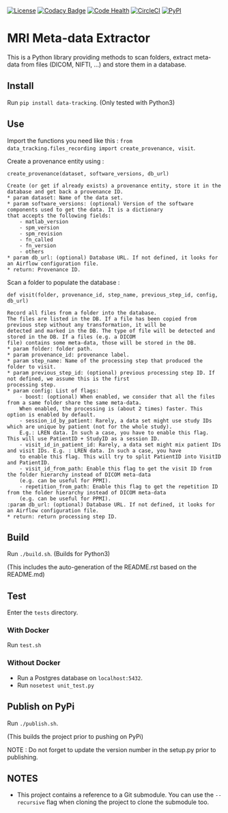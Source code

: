 [![License](https://img.shields.io/badge/license-Apache--2.0-blue.svg)](https://github.com/LREN-CHUV/data-tracking/blob/master/LICENSE) [![Codacy Badge](https://api.codacy.com/project/badge/Grade/4547fb5d1e464e4087640e046893576a)](https://www.codacy.com/app/mirco-nasuti/data-tracking?utm_source=github.com&amp;utm_medium=referral&amp;utm_content=LREN-CHUV/data-tracking&amp;utm_campaign=Badge_Grade) [![Code Health](https://landscape.io/github/LREN-CHUV/data-tracking/master/landscape.svg?style=flat)](https://landscape.io/github/LREN-CHUV/data-tracking/master) [![CircleCI](https://circleci.com/gh/LREN-CHUV/data-tracking.svg?style=svg)](https://circleci.com/gh/LREN-CHUV/data-tracking) [![PyPI](https://img.shields.io/pypi/v/data-tracking.svg)](https://pypi.python.org/pypi/data-tracking/)

# MRI Meta-data Extractor

This is a Python library providing methods to scan folders, extract meta-data from files (DICOM, NIFTI, ...) and store
them in a database.

## Install

Run `pip install data-tracking`. (Only tested with Python3)

## Use

Import the functions you need like this : `from data_tracking.files_recording import create_provenance, visit`.

Create a provenance entity using :

    create_provenance(dataset, software_versions, db_url)

    Create (or get if already exists) a provenance entity, store it in the database and get back a provenance ID.
    * param dataset: Name of the data set.
    * param software_versions: (optional) Version of the software components used to get the data. It is a dictionary
    that accepts the following fields:
        - matlab_version
        - spm_version
        - spm_revision
        - fn_called
        - fn_version
        - others
    * param db_url: (optional) Database URL. If not defined, it looks for an Airflow configuration file.
    * return: Provenance ID.

Scan a folder to populate the database :

    def visit(folder, provenance_id, step_name, previous_step_id, config, db_url)

    Record all files from a folder into the database.
    The files are listed in the DB. If a file has been copied from previous step without any transformation, it will be
    detected and marked in the DB. The type of file will be detected and stored in the DB. If a files (e.g. a DICOM
    file) contains some meta-data, those will be stored in the DB.
    * param folder: folder path.
    * param provenance_id: provenance label.
    * param step_name: Name of the processing step that produced the folder to visit.
    * param previous_step_id: (optional) previous processing step ID. If not defined, we assume this is the first
    processing step.
    * param config: List of flags:
        - boost: (optional) When enabled, we consider that all the files from a same folder share the same meta-data.
        When enabled, the processing is (about 2 times) faster. This option is enabled by default.
        - session_id_by_patient: Rarely, a data set might use study IDs which are unique by patient (not for the whole study).
        E.g.: LREN data. In such a case, you have to enable this flag. This will use PatientID + StudyID as a session ID.
        - visit_id_in_patient_id: Rarely, a data set might mix patient IDs and visit IDs. E.g. : LREN data. In such a case, you have
        to enable this flag. This will try to split PatientID into VisitID and PatientID.
        - visit_id_from_path: Enable this flag to get the visit ID from the folder hierarchy instead of DICOM meta-data
        (e.g. can be useful for PPMI).
        - repetition_from_path: Enable this flag to get the repetition ID from the folder hierarchy instead of DICOM meta-data
        (e.g. can be useful for PPMI).
    :param db_url: (optional) Database URL. If not defined, it looks for an Airflow configuration file.
    * return: return processing step ID.

## Build

Run `./build.sh`. (Builds for Python3)

(This includes the auto-generation of the README.rst based on the README.md)

## Test

Enter the `tests` directory.

### With Docker

Run `test.sh`

### Without Docker

* Run a Postgres database on `localhost:5432`.
* Run `nosetest unit_test.py`

## Publish on PyPi

Run `./publish.sh`.

(This builds the project prior to pushing on PyPi)

NOTE : Do not forget to update the version number in the setup.py prior to publishing.

## NOTES

* This project contains a reference to a Git submodule. You can use the `--recursive` flag when cloning the project to clone the submodule too.
